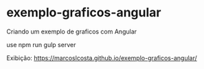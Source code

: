 # exemplo-graficos-angular
Criando um exemplo de graficos com Angular

use npm run gulp server 

Exibição: https://marcoslcosta.github.io/exemplo-graficos-angular/
